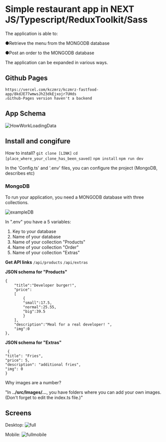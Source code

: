 # Simple restaurant app in NEXT JS/Typescript/ReduxToolkit/Sass

The application is able to:

●Retrieve the menu from the MONGODB database

●Post an order to the MONGODB database

The application can be expanded in various ways.

## Github Pages
    https://vercel.com/kczmrz/kczmrz-fastfood-app/8kdJE77wmwsJh23dkEjxojr7UHds
    ⚠️Github-Pages version haven't a backend
    
## App Schema
![HowWorkLoadingData](https://user-images.githubusercontent.com/96081508/232546733-8387d454-704f-4a74-80dd-cfecd0eb7e36.png)



## Install and congifure
How to install?
`git clone [LINK]`
`cd [place_where_your_clone_has_been_saved]`
`npm install`
`npm run dev`

In the 'Config.ts' and '.env' files, you can configure the project (MongoDB, describes etc)

### MongoDB
To run your application, you need a MONGODB database with three collections.

![exampleDB](https://user-images.githubusercontent.com/96081508/232546463-a6b5ffb5-7989-4d89-af93-4fda43cb949c.png)


In ".env" you have a 5 variables:
1) Key to your database
2) Name of your database
3) Name of your collection "Products"
4) Name of your collection "Order"
5) Name of your collection "Extras"

**Get API links**
`/api/products`
`/api/extras`


**JSON schema for "Products"**

    {
        "title":"Developer burger!",
        "price":
        [
            {
            "small":17.5,
            "normal":25.55,
            "big":39.5
            }
        ],
        "description":"Meal for a real developer! ",
        "img":0
    },

**JSON schema for "Extras"**

     {
    "title": "Fries",
    "price": 5,
    "description": "additional fries",
    "img": 0
    }
    
Why images are a number?

"In **../src/Images/...**, you have folders where you can add your own images. (Don't forget to edit the index.ts file.)"

## Screens
Desktop:
![full](https://github.com/kczmrz/nextjs-restaurant-app/assets/96081508/22200419-ba63-4e19-be29-20dc462efbf1)


Mobile:
![fullmobile](https://github.com/kczmrz/nextjs-restaurant-app/assets/96081508/fcbd1149-35f9-4fb5-b61d-0bdadcf7ed77)



